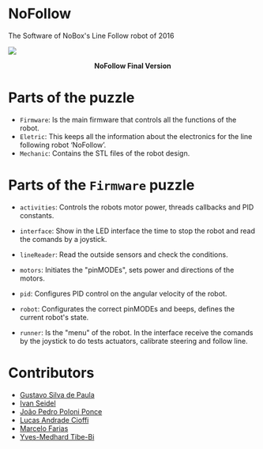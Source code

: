 # NoFollow
The Software of NoBox's Line Follow robot of 2016
<div style="align=middle"><img src ="https://lh6.googleusercontent.com/dSmcJUdhTZ4MqdsaFEA2A1Wdb8yyET4-vewyUAbY-lWUM_tOZqvAGq6wWCoJ_x5rcuTIqxJREm7put4=w1304-h675" /></div>

<p align="center";> <b>NoFollow Final Version</b> </p>

# Parts of the puzzle

* `Firmware`: Is the main firmware that controls all the functions of the robot.
* `Eletric`: This keeps all the information about the electronics for the line following robot ‘NoFollow’.
* `Mechanic`: Contains the STL files of the robot design.

# Parts of the `Firmware` puzzle

* `activities`: Controls the robots motor power, threads callbacks and PID constants.

* `interface`: Show in the LED interface the time to stop the robot and read the comands by a joystick.

* `lineReader`: Read the outside sensors and check the conditions.

* `motors`: Initiates the "pinMODEs", sets power and directions of the motors.

* `pid`: Configures PID control on the angular
velocity of the robot.

* `robot`: Configurates the correct pinMODEs and beeps, defines the current robot's state.

* `runner`: Is the "menu" of the robot. In the interface receive the comands by the joystick to do tests actuators, calibrate steering and follow line.


# Contributors
* [Gustavo Silva de Paula](https://github.com/Gustavo-dPaula)
* [Ivan Seidel](http://github.com/ivanseidel)
* [João Pedro Poloni Ponce](https://github.com/JoaoPedroPP)
* [Lucas Andrade Cioffi](https://github.com/lacioffi)
* [Marcelo Farias](https://github.com/MarceloFariaz)
* [Yves-Medhard Tibe-Bi](https://github.com/yvesmedhard)
